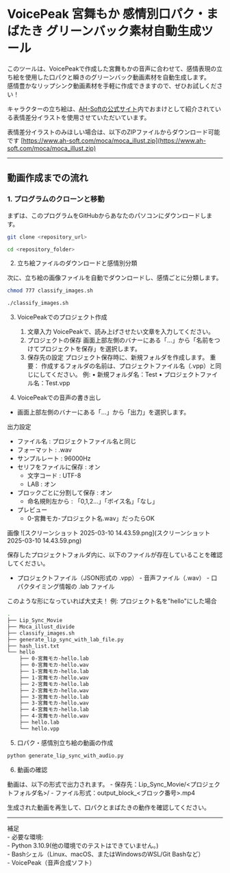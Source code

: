 # VoicePeak 宮舞もか 感情別口パク・まばたき グリーンバック素材自動生成ツール

このツールは、VoicePeakで作成した宮舞もかの音声に合わせて、感情表現の立ち絵を使用した口パクと瞬きのグリーンバック動画素材を自動生成します。  
感情豊かなリップシンク動画素材を手軽に作成できますので、ぜひお試しください！  
  
キャラクターの立ち絵は、[AH-Softの公式サイト](https://www.ah-soft.com/moca/)内でおまけとして紹介されている表情差分イラストを使用させていただいています。    
  
表情差分イラストのみほしい場合は、以下のZIPファイルからダウンロード可能です
[https://www.ah-soft.com/moca/moca_illust.zip](https://www.ah-soft.com/moca/moca_illust.zip)

---

## 動画作成までの流れ

### 1. プログラムのクローンと移動
  
まずは、このプログラムをGitHubからあなたのパソコンにダウンロードします。  

```sh
git clone <repository_url>
```
  
```sh
cd <repository_folder>
```
  
2. 立ち絵ファイルのダウンロードと感情別分類  
  
次に、立ち絵の画像ファイルを自動でダウンロードし、感情ごとに分類します。  
```sh
chmod 777 classify_images.sh
```
  
```sh
./classify_images.sh
```
  
3. VoicePeakでのプロジェクト作成
	1.	文章入力
      VoicePeakで、読み上げさせたい文章を入力してください。
	2.	プロジェクトの保存
      画面上部左側のバナーにある「…」から「名前をつけてプロジェクトを保存」を選択します。
	3.	保存先の設定
      プロジェクト保存時に、新規フォルダを作成します。
      重要： 作成するフォルダの名前は、プロジェクトファイル名（.vpp）と同じにしてください。
例:
	•	新規フォルダ名：Test
	•	プロジェクトファイル名：Test.vpp

4. VoicePeakでの音声の書き出し
- 画面上部左側のバナーにある「…」から「出力」を選択します。

出力設定
- ファイル名 : プロジェクトファイル名と同じ
- フォーマット : .wav
- サンプルレート : 96000Hz
- セリフをファイルに保存 : オン
   - 文字コード :  UTF-8
   - LAB : オン
- ブロックごとに分割して保存 : オン
   - 命名規則左から : 「0,1,2...」「ボイス名」「なし」
- プレビュー
   - 0-宮舞モカ-プロジェクト名.wav」だったらOK

画像
![スクリーンショット 2025-03-10 14.43.59.png](スクリーンショット 2025-03-10 14.43.59.png)


保存したプロジェクトフォルダ内に、以下のファイルが存在していることを確認してください。
   - プロジェクトファイル（JSON形式の .vpp）
	-	音声ファイル（.wav）
	-	口パクタイミング情報の .lab ファイル

このような形になっていれば大丈夫！
例: プロジェクト名を"hello"にした場合
```sh
.
├── Lip_Sync_Movie
├── Moca_illust_divide
├── classify_images.sh
├── generate_lip_sync_with_lab_file.py
├── hash_list.txt
└── hello
    ├── 0-宮舞モカ-hello.lab
    ├── 0-宮舞モカ-hello.wav
    ├── 1-宮舞モカ-hello.lab
    ├── 1-宮舞モカ-hello.wav
    ├── 2-宮舞モカ-hello.lab
    ├── 2-宮舞モカ-hello.wav
    ├── 3-宮舞モカ-hello.lab
    ├── 3-宮舞モカ-hello.wav
    ├── 4-宮舞モカ-hello.lab
    ├── 4-宮舞モカ-hello.wav
    ├── hello.lab
    └── hello.vpp
```

5. 口パク・感情別立ち絵の動画の作成
```sh
python generate_lip_sync_with_audio.py
```

6. 動画の確認

動画は、以下の形式で出力されます。
	- 保存先：Lip_Sync_Movie/<プロジェクトフォルダ名>/
	- ファイル形式：output_block_<ブロック番号>.mp4

生成された動画を再生して、口パクとまばたきの動作を確認してください。

---

補足  
	- 必要な環境:  
	- Python 3.10.9(他の環境でのテストはできていません。)  
	- Bashシェル（Linux、macOS、またはWindowsのWSL/Git Bashなど）  
	- VoicePeak（音声合成ソフト）  


